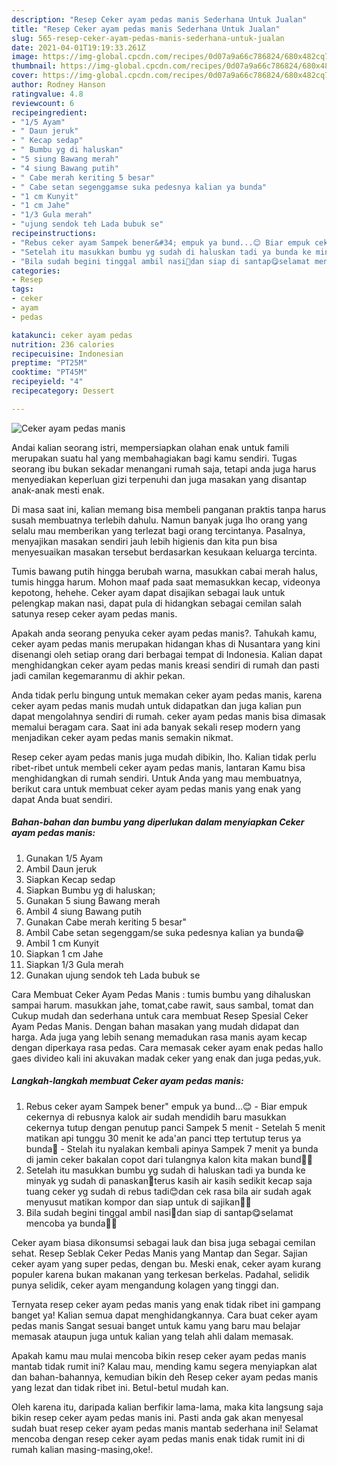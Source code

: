 ```yaml
---
description: "Resep Ceker ayam pedas manis Sederhana Untuk Jualan"
title: "Resep Ceker ayam pedas manis Sederhana Untuk Jualan"
slug: 565-resep-ceker-ayam-pedas-manis-sederhana-untuk-jualan
date: 2021-04-01T19:19:33.261Z
image: https://img-global.cpcdn.com/recipes/0d07a9a66c786824/680x482cq70/ceker-ayam-pedas-manis-foto-resep-utama.jpg
thumbnail: https://img-global.cpcdn.com/recipes/0d07a9a66c786824/680x482cq70/ceker-ayam-pedas-manis-foto-resep-utama.jpg
cover: https://img-global.cpcdn.com/recipes/0d07a9a66c786824/680x482cq70/ceker-ayam-pedas-manis-foto-resep-utama.jpg
author: Rodney Hanson
ratingvalue: 4.8
reviewcount: 6
recipeingredient:
- "1/5 Ayam"
- " Daun jeruk"
- " Kecap sedap"
- " Bumbu yg di haluskan"
- "5 siung Bawang merah"
- "4 siung Bawang putih"
- " Cabe merah keriting 5 besar"
- " Cabe setan segenggamse suka pedesnya kalian ya bunda"
- "1 cm Kunyit"
- "1 cm Jahe"
- "1/3 Gula merah"
- "ujung sendok teh Lada bubuk se"
recipeinstructions:
- "Rebus ceker ayam Sampek bener&#34; empuk ya bund...😊 Biar empuk cekernya di rebusnya kalok air sudah mendidih baru masukkan cekernya tutup dengan penutup panci Sampek 5 menit  Setelah 5 menit matikan api tunggu 30 menit ke ada&#39;an panci ttep tertutup terus ya bunda🤗 Stelah itu nyalakan kembali apinya Sampek 7 menit ya bunda di jamin ceker bakalan copot dari tulangnya kalon kita makan bund🤭🤭"
- "Setelah itu masukkan bumbu yg sudah di haluskan tadi ya bunda ke minyak yg sudah di panaskan🤗terus kasih air kasih sedikit kecap saja tuang ceker yg sudah di rebus tadi😊dan cek rasa bila air sudah agak menyusut matikan kompor dan siap untuk di sajikan🥰🤗"
- "Bila sudah begini tinggal ambil nasi🤭dan siap di santap😋selamat mencoba ya bunda🤗😘"
categories:
- Resep
tags:
- ceker
- ayam
- pedas

katakunci: ceker ayam pedas 
nutrition: 236 calories
recipecuisine: Indonesian
preptime: "PT25M"
cooktime: "PT45M"
recipeyield: "4"
recipecategory: Dessert

---
```



![Ceker ayam pedas manis](https://img-global.cpcdn.com/recipes/0d07a9a66c786824/680x482cq70/ceker-ayam-pedas-manis-foto-resep-utama.jpg)

Andai kalian seorang istri, mempersiapkan olahan enak untuk famili merupakan suatu hal yang membahagiakan bagi kamu sendiri. Tugas seorang ibu bukan sekadar menangani rumah saja, tetapi anda juga harus menyediakan keperluan gizi terpenuhi dan juga masakan yang disantap anak-anak mesti enak.

Di masa  saat ini, kalian memang bisa membeli panganan praktis tanpa harus susah membuatnya terlebih dahulu. Namun banyak juga lho orang yang selalu mau memberikan yang terlezat bagi orang tercintanya. Pasalnya, menyajikan masakan sendiri jauh lebih higienis dan kita pun bisa menyesuaikan masakan tersebut berdasarkan kesukaan keluarga tercinta. 

Tumis bawang putih hingga berubah warna, masukkan cabai merah halus, tumis hingga harum. Mohon maaf pada saat memasukkan kecap, videonya kepotong, hehehe. Ceker ayam dapat disajikan sebagai lauk untuk pelengkap makan nasi, dapat pula di hidangkan sebagai cemilan salah satunya resep ceker ayam pedas manis.

Apakah anda seorang penyuka ceker ayam pedas manis?. Tahukah kamu, ceker ayam pedas manis merupakan hidangan khas di Nusantara yang kini disenangi oleh setiap orang dari berbagai tempat di Indonesia. Kalian dapat menghidangkan ceker ayam pedas manis kreasi sendiri di rumah dan pasti jadi camilan kegemaranmu di akhir pekan.

Anda tidak perlu bingung untuk memakan ceker ayam pedas manis, karena ceker ayam pedas manis mudah untuk didapatkan dan juga kalian pun dapat mengolahnya sendiri di rumah. ceker ayam pedas manis bisa dimasak memalui beragam cara. Saat ini ada banyak sekali resep modern yang menjadikan ceker ayam pedas manis semakin nikmat.

Resep ceker ayam pedas manis juga mudah dibikin, lho. Kalian tidak perlu ribet-ribet untuk membeli ceker ayam pedas manis, lantaran Kamu bisa menghidangkan di rumah sendiri. Untuk Anda yang mau membuatnya, berikut cara untuk membuat ceker ayam pedas manis yang enak yang dapat Anda buat sendiri.

<!--inarticleads1-->

##### Bahan-bahan dan bumbu yang diperlukan dalam menyiapkan Ceker ayam pedas manis:

1. Gunakan 1/5 Ayam
1. Ambil  Daun jeruk
1. Siapkan  Kecap sedap
1. Siapkan  Bumbu yg di haluskan;
1. Gunakan 5 siung Bawang merah
1. Ambil 4 siung Bawang putih
1. Gunakan  Cabe merah keriting 5 besar&#34;
1. Ambil  Cabe setan segenggam/se suka pedesnya kalian ya bunda😁
1. Ambil 1 cm Kunyit
1. Siapkan 1 cm Jahe
1. Siapkan 1/3 Gula merah
1. Gunakan ujung sendok teh Lada bubuk se


Cara Membuat Ceker Ayam Pedas Manis : tumis bumbu yang dihaluskan sampai harum. masukkan jahe, tomat,cabe rawit, saus sambal, tomat dan Cukup mudah dan sederhana untuk cara membuat Resep Spesial Ceker Ayam Pedas Manis. Dengan bahan masakan yang mudah didapat dan harga. Ada juga yang lebih senang memadukan rasa manis ayam kecap dengan diperkaya rasa pedas. Cara memasak ceker ayam enak pedas hallo gaes divideo kali ini akuvakan madak ceker yang enak dan juga pedas,yuk. 

<!--inarticleads2-->

##### Langkah-langkah membuat Ceker ayam pedas manis:

1. Rebus ceker ayam Sampek bener&#34; empuk ya bund...😊 - Biar empuk cekernya di rebusnya kalok air sudah mendidih baru masukkan cekernya tutup dengan penutup panci Sampek 5 menit  - Setelah 5 menit matikan api tunggu 30 menit ke ada&#39;an panci ttep tertutup terus ya bunda🤗 - Stelah itu nyalakan kembali apinya Sampek 7 menit ya bunda di jamin ceker bakalan copot dari tulangnya kalon kita makan bund🤭🤭
1. Setelah itu masukkan bumbu yg sudah di haluskan tadi ya bunda ke minyak yg sudah di panaskan🤗terus kasih air kasih sedikit kecap saja tuang ceker yg sudah di rebus tadi😊dan cek rasa bila air sudah agak menyusut matikan kompor dan siap untuk di sajikan🥰🤗
1. Bila sudah begini tinggal ambil nasi🤭dan siap di santap😋selamat mencoba ya bunda🤗😘


Ceker ayam biasa dikonsumsi sebagai lauk dan bisa juga sebagai cemilan sehat. Resep Seblak Ceker Pedas Manis yang Mantap dan Segar. Sajian ceker ayam yang super pedas, dengan bu. Meski enak, ceker ayam kurang populer karena bukan makanan yang terkesan berkelas. Padahal, selidik punya selidik, ceker ayam mengandung kolagen yang tinggi dan. 

Ternyata resep ceker ayam pedas manis yang enak tidak ribet ini gampang banget ya! Kalian semua dapat menghidangkannya. Cara buat ceker ayam pedas manis Sangat sesuai banget untuk kamu yang baru mau belajar memasak ataupun juga untuk kalian yang telah ahli dalam memasak.

Apakah kamu mau mulai mencoba bikin resep ceker ayam pedas manis mantab tidak rumit ini? Kalau mau, mending kamu segera menyiapkan alat dan bahan-bahannya, kemudian bikin deh Resep ceker ayam pedas manis yang lezat dan tidak ribet ini. Betul-betul mudah kan. 

Oleh karena itu, daripada kalian berfikir lama-lama, maka kita langsung saja bikin resep ceker ayam pedas manis ini. Pasti anda gak akan menyesal sudah buat resep ceker ayam pedas manis mantab sederhana ini! Selamat mencoba dengan resep ceker ayam pedas manis enak tidak rumit ini di rumah kalian masing-masing,oke!.

